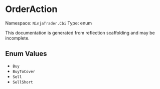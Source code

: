 # OrderAction

Namespace: `NinjaTrader.Cbi`
Type: enum

This documentation is generated from reflection scaffolding and may be incomplete.

## Enum Values
- `Buy`
- `BuyToCover`
- `Sell`
- `SellShort`
